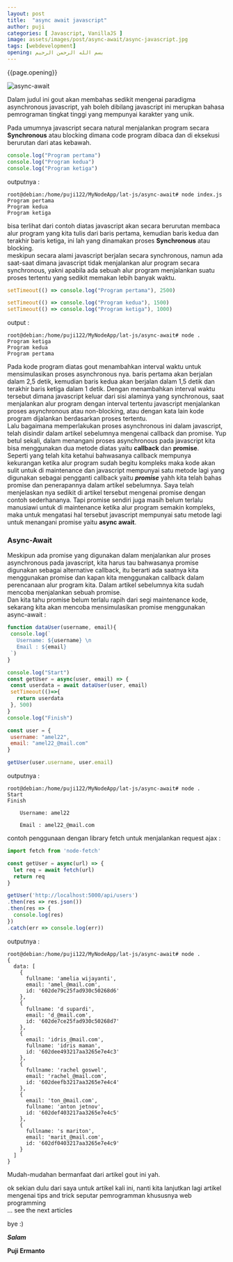 ```yaml
---
layout: post
title:  "async await javascript"
author: puji
categories: [ Javascript, VanillaJS ]
image: assets/images/post/async-await/async-javascript.jpg
tags: [webdevelopment]
opening: بسم الله الرحمن الرحيم
---  
```


{{page.opening}}  

![async-await]({{site.url}}/assets/images/post/async-await/async-await.png)    

Dalam judul ini gout akan membahas sedikit mengenai paradigma asynchronous javascript, yah boleh dibilang javascript ini merupkan bahasa pemrograman tingkat tinggi yang mempunyai karakter yang unik.  

Pada umumnya javascript secara natural menjalankan program secara **Synchronous** atau blocking dimana code program dibaca dan di eksekusi berurutan dari atas kebawah.  

```javascript
console.log("Program pertama")
console.log("Program kedua")
console.log("Program ketiga")
```  
outputnya :  
```shell
root@debian:/home/puji122/MyNodeApp/lat-js/async-await# node index.js
Program pertama
Program kedua
Program ketiga
```  
bisa terlihat dari contoh diatas javascript akan secara berurutan membaca alur program yang kita tulis dari baris pertama, kemudian baris kedua dan terakhir baris ketiga, ini lah yang dinamakan proses **Synchronous** atau blocking.  
meskipun secara alami javascript berjalan secara synchronous, namun ada saat-saat dimana javascript tidak menjalankan alur program secara synchronous, yakni apabila ada sebuah alur program menjalankan suatu proses tertentu yang sedikit memakan lebih banyak waktu.  

```javascript
setTimeout(() => console.log("Program pertama"), 2500)

setTimeout(() => console.log("Program kedua"), 1500)
setTimeout(() => console.log("Program ketiga"), 1000)
```  

output :  

```shell
root@debian:/home/puji122/MyNodeApp/lat-js/async-await# node .
Program ketiga
Program kedua
Program pertama
```  
Pada kode program diatas gout menambahkan interval waktu untuk mensimulasikan proses asynchronous nya. baris pertama akan berjalan dalam 2,5 detik, kemudian baris kedua akan berjalan dalam 1,5 detik dan terakhir baris ketiga dalam 1 detik. Dengan menambahkan interval waktu tersebut dimana javascript keluar dari sisi alaminya yang synchronous, saat menjalankan alur program dengan interval tertentu javascript menjalankan proses asynchronous atau non-blocking, atau dengan kata lain kode program dijalankan berdasarkan proses tertentu.  
Lalu bagaimana memperlakukan proses asynchronous ini dalam javascript, telah disindir dalam artikel sebelumnya mengenai callback dan promise. Yup betul sekali, dalam menangani proses asynchronous pada javascript kita bisa menggunakan dua metode diatas yaitu **callback** dan **promise**.  
Seperti yang telah kita ketahui bahwasanya callback mempunya kekurangan ketika alur program sudah begitu kompleks maka kode akan sulit untuk di maintenance dan javascript mempunyai satu metode lagi yang digunakan sebagai pengganti callback yaitu ***promise*** yahh kita telah bahas promise dan penerapannya dalam artikel sebelumnya. Saya telah menjelaskan nya sedikit di artikel tersebut mengenai promise dengan contoh sederhananya. Tapi promise sendiri juga masih belum terlalu manusiawi untuk di maintenance ketika alur program semakin kompleks, maka untuk mengatasi hal tersebut javascript mempunyai satu metode lagi untuk menangani promise yaitu **async await**.  

### Async-Await  
Meskipun ada promise yang digunakan dalam menjalankan alur proses asynchronous pada javascript, kita harus tau bahwasanya promise digunakan sebagai alternative callback, itu berarti ada saatnya kita menggunakan promise dan kapan kita menggunakan callback dalam perencanaan alur program kita. Dalam artikel sebelumnya kita sudah mencoba menjalankan sebuah promise.  
Dan kita tahu promise belum terlalu rapih dari segi maintenance kode, sekarang kita akan mencoba mensimulasikan promise menggunakan async-await :  

 ```javascript
function dataUser(username, email){
  console.log(`
    Username: ${username} \n
    Email : ${email}
  `)
}

console.log("Start")
const getUser = async(user, email) => {
  const userdata = await dataUser(user, email)
  setTimeout(()=>{
    return userdata
  }, 500)
}
console.log("Finish")

const user = {
  username: "amel22", 
  email: "amel22_@mail.com"
} 

getUser(user.username, user.email)
 ```
outputnya :  

```shell
root@debian:/home/puji122/MyNodeApp/lat-js/async-await# node .
Start
Finish

    Username: amel22 

    Email : amel22_@mail.com
```  

contoh penggunaan dengan library fetch untuk menjalankan request ajax :  

```javascript
import fetch from 'node-fetch'

const getUser = async(url) => {
  let req = await fetch(url)
  return req
}

getUser('http://localhost:5000/api/users')
.then(res => res.json())
.then(res => {
  console.log(res)
})
.catch(err => console.log(err))
```  
outputnya :  
```shell
root@debian:/home/puji122/MyNodeApp/lat-js/async-await# node .
{
  data: [
    {
      fullname: 'amelia wijayanti',
      email: 'amel_@mail.com',
      id: '602de79c25fad930c50268d6'
    },
    {
      fullname: 'd supardi',
      email: 'd_@mail.com',
      id: '602de7ce25fad930c50268d7'
    },
    {
      email: 'idris_@mail.com',
      fullname: 'idris maman',
      id: '602dee493217aa3265e7e4c3'
    },
    {
      fullname: 'rachel goswel',
      email: 'rachel_@mail.com',
      id: '602deefb3217aa3265e7e4c4'
    },
    {
      email: 'ton_@mail.com',
      fullname: 'anton jetnov',
      id: '602def403217aa3265e7e4c5'
    },
    {
      fullname: 's mariton',
      email: 'marit_@mail.com',
      id: '602df0403217aa3265e7e4c9'
    }
  ]
}
```  

Mudah-mudahan bermanfaat dari artikel gout ini yah.

ok sekian dulu dari saya untuk artikel kali ini, nanti kita lanjutkan lagi artikel mengenai tips and trick seputar pemrogramman khususnya web programming  
... see the next articles 

bye :) 


***Salam***

**Puji Ermanto**
